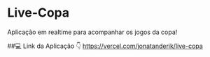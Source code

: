 # Live-Copa
Aplicação em realtime para acompanhar os jogos da copa!

##💻 Link da Aplicação 👇
https://vercel.com/jonatanderik/live-copa
